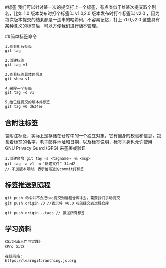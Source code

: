 #标签
我们可以针对某一次的提交打上一个标签，有点类似于给某次提交取个别名，比如 1.0 版本发布时打个标签叫 v1.0,2.0 版本发布时打个标签叫 v2.0 ，因为每次版本提交的结果都是一连串的哈希码，不容易记忆，打上 v1.0,v2.0 这些具有某种含义的标签后，可以方便我们进行版本管理。

##简单标签命令
	
	1.查看所有标签
	git tag
	
	2.创建标签
	git tag v1

	3.查看标签具体的信息
	git show v1

	4.删除一个标签
	git tag -d v1

	5.给已经提交的版本打标签
	git tag v0 d634e9

## 含附注标签
含附注标签，实际上是存储在仓库中的一个独立对象，它有自身的校验和信息，包含着标签的名字，电子邮件地址和日期，以及标签说明，标签本身也允许使用 GNU Privacy Guard (GPG) 来签署或验证

	1.创建命令 git tag -a <tagname> -m <msg>
	git tag -a v1 -m "新建文件" 34ed2
	// 不加版本号时，表示给最近的commit打标签


## 标签推送到远程

	git push 命令并不会把tag提交到远程仓库中去，需要我们手动提交
	git push origin v0 //表示将 v0.0 标签提交到远程仓库
	
	git push origin --tags // 推送所有标签
	
	
## 学习资料
	《GitHub入门与实践》
	《Pro Git》

    在线网站：
	https://learngitbranching.js.org


